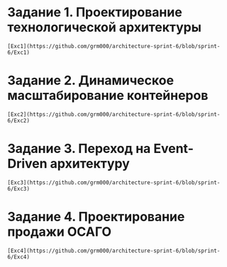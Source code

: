 # Задание 1. Проектирование технологической архитектуры
    [Exc1](https://github.com/grm000/architecture-sprint-6/blob/sprint-6/Exc1)
# Задание 2. Динамическое масштабирование контейнеров
    [Exc2](https://github.com/grm000/architecture-sprint-6/blob/sprint-6/Exc2)
# Задание 3. Переход на Event-Driven архитектуру
    [Exc3](https://github.com/grm000/architecture-sprint-6/blob/sprint-6/Exc3)
# Задание 4. Проектирование продажи ОСАГО
    [Exc4](https://github.com/grm000/architecture-sprint-6/blob/sprint-6/Exc4)